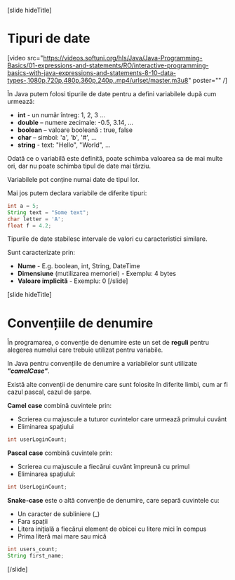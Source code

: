 [slide hideTitle]
# Tipuri de date

[video src="https://videos.softuni.org/hls/Java/Java-Programming-Basics/01-expressions-and-statements/RO/interactive-programming-basics-with-java-expressions-and-statements-8-10-data-types-,1080p,720p,480p,360p,240p,.mp4/urlset/master.m3u8" poster="" /]

În Java putem folosi tipurile de date pentru a defini variabilele după cum urmează:

  * **int** - un număr întreg: 1, 2, 3 ...
  * **double** – numere zecimale: -0.5, 3.14, …
  * **boolean** – valoare booleană : true, false
  * **char** – simbol: 'a', 'b', '#', …
  * **string** - text: "Hello", "World", …

Odată ce o variabilă este definită, poate schimba valoarea sa de mai multe ori, dar nu poate schimba tipul de date mai târziu. 

Variabilele pot conține numai date de tipul lor. 

Mai jos putem declara variabile de diferite tipuri:
```java
int a = 5;
String text = "Some text";
char letter = 'A';
float f = 4.2;
```

Tipurile de date stabilesc intervale de valori cu caracteristici similare.

Sunt caracterizate prin:

  * **Nume** - E.g. boolean, int, String, DateTime
  * **Dimensiune** (mutilizarea memoriei) - Exemplu: 4 bytes
  * **Valoare implicită** - Exemplu: 0
[/slide]

[slide hideTitle]
# Convențiile de denumire

În programarea, o convenție de denumire este un set de **reguli** pentru alegerea numelui care trebuie utilizat pentru variabile.

In Java pentru convențiile de denumire a variabilelor sunt utilizate ***"camelCase"***. 

Există alte convenții de denumire care sunt folosite în diferite limbi, cum ar fi cazul pascal, cazul de șarpe.

**Camel case** combină cuvintele prin:
* Scrierea cu majuscule a tuturor cuvintelor care urmează primului cuvânt
* Eliminarea spațiului
```java
int userLoginCount;
```

**Pascal case** combină cuvintele prin:
* Scrierea cu majuscule a fiecărui cuvânt împreună cu primul
* Eliminarea spațiului:
```java
int UserLoginCount;
```

**Snake-case** este o altă convenție de denumire, care separă cuvintele cu:
* Un caracter de subliniere (_)
* Fara spații
* Litera inițială a fiecărui element de obicei cu litere mici în compus
* Prima literă mai mare sau mică
```java
int users_count;
String first_name;
```
[/slide]
